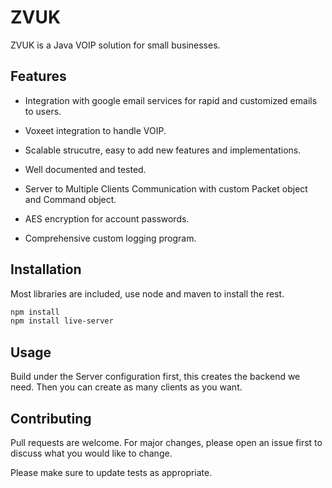 # ZVUK

ZVUK is a Java VOIP solution for small businesses. 

## Features
- Integration with google email services for rapid and customized emails to users. 

- Voxeet integration to handle VOIP.

- Scalable strucutre, easy to add new features and implementations. 

- Well documented and tested. 

- Server to Multiple Clients Communication with custom Packet object and Command object. 

- AES encryption for account passwords.

- Comprehensive custom logging program.



## Installation

Most libraries are included, use node and maven to install the rest. 

```bash
npm install
npm install live-server
```

## Usage

Build under the Server configuration first, this creates the backend we need.
Then you can create as many clients as you want. 

## Contributing
Pull requests are welcome. For major changes, please open an issue first to discuss what you would like to change.

Please make sure to update tests as appropriate.
